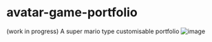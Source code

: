 # avatar-game-portfolio
(work in progress) A super mario type customisable portfolio
![image](https://user-images.githubusercontent.com/45427686/210263800-66df4f36-0460-4534-8a8b-47905e877e0a.png)
